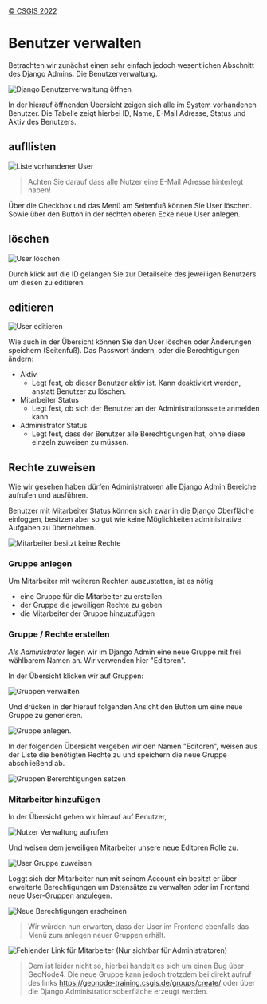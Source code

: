 <!-- the Menu -->
<link rel="stylesheet" media="all" href="../styles.css" />
<div id="logo"><a href="https://csgis.de">© CSGIS 2022</a></div>
<div id="menu"></div>
<div id="jumpMenu"></div>
<script src="../menu.js"></script>
<script src="../jumpmenu.js"></script>
<!-- the Menu -->


# Benutzer verwalten

Betrachten wir zunächst einen sehr einfach jedoch wesentlichen Abschnitt des Django Admins. Die Benutzerverwaltung.

![Django Benutzerverwaltung öffnen](images/django-admin-user.jpeg)

In der hierauf öffnenden Übersicht zeigen sich alle im System vorhandenen Benutzer. Die Tabelle zeigt hierbei ID, Name, E-Mail Adresse, Status und Aktiv des Benutzers.

## aufllisten

![Liste vorhandener User](images/django_admin_user_list.jpeg)

> Achten Sie darauf dass alle Nutzer eine E-Mail Adresse hinterlegt haben!

Über die Checkbox und das Menü am Seitenfuß können Sie User löschen. Sowie über den Button in der rechten oberen Ecke neue User anlegen.

## löschen
![User löschen](images/django_user_edit.jpeg)

Durch klick auf die ID gelangen Sie zur Detailseite des jeweiligen Benutzers um diesen zu editieren.

## editieren
![User editieren](images/django_edit_user.jpeg)

Wie auch in der Übersicht können Sie den User löschen oder Änderungen speichern (Seitenfuß). Das Passwort ändern, oder die Berechtigungen ändern:

- Aktiv
  - Legt fest, ob dieser Benutzer aktiv ist. Kann deaktiviert werden, anstatt Benutzer zu löschen.
- Mitarbeiter Status
  - Legt fest, ob sich der Benutzer an der Administrationsseite anmelden kann.
- Administrator Status
  - Legt fest, dass der Benutzer alle Berechtigungen hat, ohne diese einzeln zuweisen zu müssen.


##  Rechte zuweisen

Wie wir gesehen haben dürfen Administratoren alle Django Admin Bereiche aufrufen und ausführen.  

Benutzer mit Mitarbeiter Status können sich zwar in die Django Oberfläche einloggen, besitzen aber so gut wie keine Möglichkeiten administrative Aufgaben zu übernehmen.

![Mitarbeiter besitzt keine Rechte](images/django-staff.jpeg)

### Gruppe anlegen

Um Mitarbeiter mit weiteren Rechten auszustatten, ist es nötig 

- eine Gruppe für die Mitarbeiter zu erstellen
- der Gruppe die jeweiligen Rechte zu geben
- die Mitarbeiter der Gruppe hinzuzufügen

### Gruppe / Rechte erstellen

*Als Administrator* legen wir im Django Admin eine neue Gruppe mit frei wählbarem Namen an. Wir verwenden hier "Editoren".

In der Übersicht klicken wir auf Gruppen:

![Gruppen verwalten](images/django_group_link.jpeg)

Und drücken in der hierauf folgenden Ansicht den Button um eine neue Gruppe zu generieren.

![Gruppe anlegen](images/django_add_group.jpeg).

In der folgenden Übersicht vergeben wir den Namen "Editoren", weisen aus der Liste die benötigten Rechte zu und speichern die neue Gruppe abschließend ab.

![Gruppen Bererchtigungen setzen](images/django_admin_create_group.jpeg)

### Mitarbeiter hinzufügen

In der Übersicht gehen wir hierauf auf Benutzer,

![Nutzer Verwaltung aufrufen](images/django_user_link.jpeg)

Und weisen dem jeweiligen Mitarbeiter unsere neue Editoren Rolle zu.

![User Gruppe zuweisen](images/add_group.jpeg)

Loggt sich der Mitarbeiter nun mit seinem Account ein besitzt er über erweiterte Berechtigungen um Datensätze zu verwalten oder im Frontend neue User-Gruppen anzulegen.

![Neue Berechtigungen erscheinen](images/django-new-groups-added.jpeg)

> Wir würden nun erwarten, dass der User im Frontend ebenfalls das Menü zum anlegen neuer Gruppen erhält. 

![Fehlender Link für Mitarbeiter (Nur sichtbar für Administratoren)](images/missing_group_link.jpeg)

> Dem ist leider nicht so, hierbei handelt es sich um einen Bug über GeoNode4. Die neue Gruppe kann jedoch trotzdem bei direkt aufruf des links https://geonode-training.csgis.de/groups/create/ oder über die Django Administrationsoberfläche erzeugt werden.


